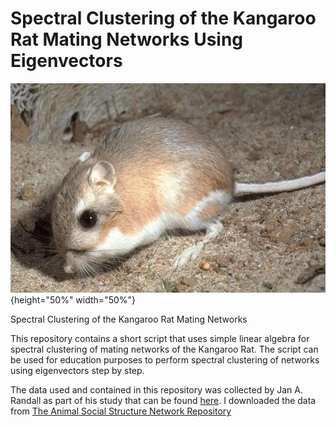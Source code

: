 # Spectral Clustering of the Kangaroo Rat Mating Networks Using Eigenvectors

![The Kangaroo Rat](Kangaroo-rat.jpg){height="50%" width="50%"}

Spectral Clustering of the Kangaroo Rat Mating Networks

This repository contains a short script that uses simple linear algebra for spectral clustering of mating networks of the Kangaroo Rat. The script can be used for education purposes to perform spectral clustering of networks using eigenvectors step by step. 

The data used and contained in this repository was collected by Jan A. Randall as part of his study that can be found [here](https://link.springer.com/article/10.1007/BF00172173). I downloaded the data from [The Animal Social Structure Network Repository](https://github.com/bansallab/asnr)

